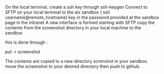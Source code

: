 On the local terminal, create a ssh key through ssh-keygen
Connect to SFTP on your local terminal to the alx sandbox ( ssh username@remote_hostname)
key in the password provided at the sandbox page in the intranet
A new interface is formed starting with SFTP
copy the contents from the screenshot directory in your local machine to the sandbox

this is done through :

put -r screenshot

The contents are copied to a new directory screnshot in your sandbox.
move the screenshot to your desired directory then push to github.

